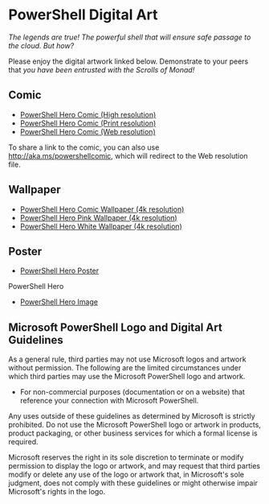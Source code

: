 # PowerShell Digital Art

*The legends are true! The powerful shell that will ensure safe passage to the cloud. But how?*

Please enjoy the digital artwork linked below. Demonstrate to your peers that *you have been entrusted with the Scrolls of Monad!*

## Comic

- [PowerShell Hero Comic (High resolution)](https://aka.ms/powershellherocomic_highres)
- [PowerShell Hero Comic (Print resolution)](https://aka.ms/powershellherocomic_print)
- [PowerShell Hero Comic (Web resolution)](http://aka.ms/powershellherocomic_web)

To share a link to the comic, you can also use <http://aka.ms/powershellcomic>, which will redirect to the Web resolution file.

## Wallpaper

- [PowerShell Hero Comic Wallpaper (4k resolution)](http://aka.ms/powershellherowallpaper)
- [PowerShell Hero Pink Wallpaper (4k resolution)](http://aka.ms/powershellherowallpaper1)
- [PowerShell Hero White Wallpaper (4k resolution)](http://aka.ms/powershellherowallpaper2)

## Poster

- [PowerShell Hero Poster](http://aka.ms/powershellheroposter)

PowerShell Hero
- [PowerShell Hero Image](http://aka.ms/powershellhero) 

## Microsoft PowerShell Logo and Digital Art Guidelines

As a general rule, third parties may not use Microsoft logos and artwork without permission.
The following are the limited circumstances under which third parties may use the Microsoft PowerShell logo and artwork.

- For non-commercial purposes (documentation or on a website) that reference your connection with Microsoft PowerShell. 

Any uses outside of these guidelines as determined by Microsoft is strictly prohibited.
Do not use the Microsoft PowerShell logo or artwork in products, product packaging, or other business services for which a formal license is required.

Microsoft reserves the right in its sole discretion to terminate or modify permission to display the logo or artwork, and may request that third parties modify or delete any use of the logo or artwork that, in Microsoft's sole judgment, does not comply with these guidelines or might otherwise impair Microsoft's rights in the logo. 

